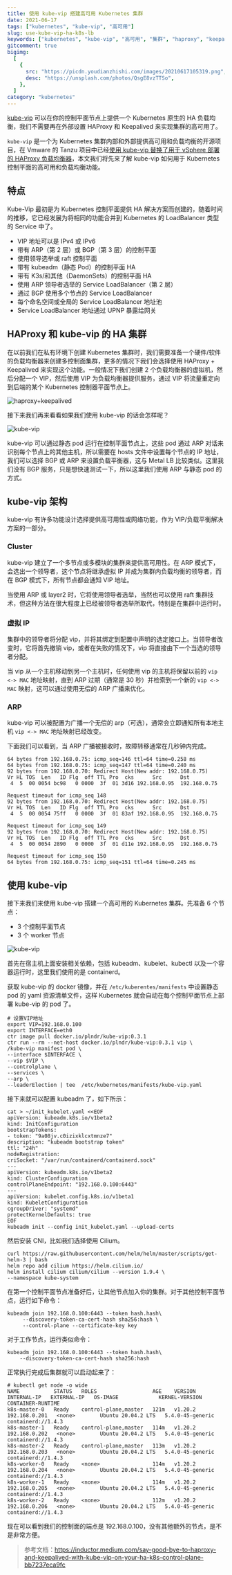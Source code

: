 ```yaml
---
title: 使用 kube-vip 搭建高可用 Kubernetes 集群
date: 2021-06-17
tags: ["kubernetes", "kube-vip", "高可用"]
slug: use-kube-vip-ha-k8s-lb
keywords: ["kubernetes", "kube-vip", "高可用", "集群", "haproxy", "keepalived"]
gitcomment: true
bigimg:
  [
    {
      src: "https://picdn.youdianzhishi.com/images/20210617105319.png",
      desc: "https://unsplash.com/photos/QsgE8vzTTSo",
    },
  ]
category: "kubernetes"
---
```


[kube-vip](https://kube-vip.io/) 可以在你的控制平面节点上提供一个 Kubernetes 原生的 HA 负载均衡，我们不需要再在外部设置 HAProxy 和 Keepalived 来实现集群的高可用了。

`kube-vip` 是一个为 Kubernetes 集群内部和外部提供高可用和负载均衡的开源项目，在 Vmware 的 Tanzu 项目中已经[使用 kube-vip 替换了用于 vSphere 部署的 HAProxy 负载均衡器](https://docs.vmware.com/en/VMware-Tanzu-Kubernetes-Grid/1.2/rn/VMware-Tanzu-Kubernetes-Grid-12-Release-Notes.html)，本文我们将先来了解 kube-vip 如何用于 Kubernetes 控制平面的高可用和负载均衡功能。

<!--more-->

## 特点

Kube-Vip 最初是为 Kubernetes 控制平面提供 HA 解决方案而创建的，随着时间的推移，它已经发展为将相同的功能合并到 Kubernetes 的 LoadBalancer 类型的 Service 中了。

- VIP 地址可以是 IPv4 或 IPv6
- 带有 ARP（第 2 层）或 BGP（第 3 层）的控制平面
- 使用领导选举或 raft 控制平面
- 带有 kubeadm（静态 Pod）的控制平面 HA
- 带有 K3s/和其他（DaemonSets）的控制平面 HA
- 使用 ARP 领导者选举的 Service LoadBalancer（第 2 层）
- 通过 BGP 使用多个节点的 Service LoadBalancer
- 每个命名空间或全局的 Service LoadBalancer 地址池
- Service LoadBalancer 地址通过 UPNP 暴露给网关

## HAProxy 和 kube-vip 的 HA 集群

在以前我们在私有环境下创建 Kubernetes 集群时，我们需要准备一个硬件/软件的负载均衡器来创建多控制面集群，更多的情况下我们会选择使用 HAProxy + Keepalived 来实现这个功能。一般情况下我们创建 2 个负载均衡器的虚拟机，然后分配一个 VIP，然后使用 VIP 为负载均衡器提供服务，通过 VIP 将流量重定向到后端的某个 Kubernetes 控制器平面节点上。

![haproxy+keepalived](https://picdn.youdianzhishi.com/images/20210616142006.png)

接下来我们再来看看如果我们使用 kube-vip 的话会怎样呢？

![kube-vip](https://picdn.youdianzhishi.com/images/20210616142207.png)

kube-vip 可以通过静态 pod 运行在控制平面节点上，这些 pod 通过 ARP 对话来识别每个节点上的其他主机，所以需要在 hosts 文件中设置每个节点的 IP 地址，我们可以选择 BGP 或 ARP 来设置负载平衡器，这与 Metal LB 比较类似。这里我们没有 BGP 服务，只是想快速测试一下，所以这里我们使用 ARP 与静态 pod 的方式。

## kube-vip 架构

kube-vip 有许多功能设计选择提供高可用性或网络功能，作为 VIP/负载平衡解决方案的一部分。

### Cluster

kube-vip 建立了一个多节点或多模块的集群来提供高可用性。在 ARP 模式下，会选出一个领导者，这个节点将继承虚拟 IP 并成为集群内负载均衡的领导者，而在 BGP 模式下，所有节点都会通知 VIP 地址。

当使用 ARP 或 layer2 时，它将使用领导者选举，当然也可以使用 raft 集群技术，但这种方法在很大程度上已经被领导者选举所取代，特别是在集群中运行时。

### 虚拟 IP

集群中的领导者将分配 vip，并将其绑定到配置中声明的选定接口上。当领导者改变时，它将首先撤销 vip，或者在失败的情况下，vip 将直接由下一个当选的领导者分配。

当 vip 从一个主机移动到另一个主机时，任何使用 vip 的主机将保留以前的 `vip <-> MAC` 地址映射，直到 ARP 过期（通常是 30 秒）并检索到一个新的 `vip <-> MAC` 映射，这可以通过使用无偿的 ARP 广播来优化。

### ARP

kube-vip 可以被配置为广播一个无偿的 arp（可选），通常会立即通知所有本地主机 `vip <-> MAC` 地址映射已经改变。

下面我们可以看到，当 ARP 广播被接收时，故障转移通常在几秒钟内完成。

```shell
64 bytes from 192.168.0.75: icmp_seq=146 ttl=64 time=0.258 ms
64 bytes from 192.168.0.75: icmp_seq=147 ttl=64 time=0.240 ms
92 bytes from 192.168.0.70: Redirect Host(New addr: 192.168.0.75)
Vr HL TOS  Len   ID Flg  off TTL Pro  cks      Src      Dst
 4  5  00 0054 bc98   0 0000  3f  01 3d16 192.168.0.95  192.168.0.75

Request timeout for icmp_seq 148
92 bytes from 192.168.0.70: Redirect Host(New addr: 192.168.0.75)
Vr HL TOS  Len   ID Flg  off TTL Pro  cks      Src      Dst
 4  5  00 0054 75ff   0 0000  3f  01 83af 192.168.0.95  192.168.0.75

Request timeout for icmp_seq 149
92 bytes from 192.168.0.70: Redirect Host(New addr: 192.168.0.75)
Vr HL TOS  Len   ID Flg  off TTL Pro  cks      Src      Dst
 4  5  00 0054 2890   0 0000  3f  01 d11e 192.168.0.95  192.168.0.75

Request timeout for icmp_seq 150
64 bytes from 192.168.0.75: icmp_seq=151 ttl=64 time=0.245 ms
```

## 使用 kube-vip

接下来我们来使用 kube-vip 搭建一个高可用的 Kubernetes 集群。先准备 6 个节点：

- 3 个控制平面节点
- 3 个 worker 节点

![kube-vip](https://picdn.youdianzhishi.com/images/20210616142509.png)

首先在宿主机上面安装相关依赖，包括 kubeadm、kubelet、kubectl 以及一个容器运行时，这里我们使用的是 containerd。

<!--adsense-text-->

获取 kube-vip 的 docker 镜像，并在 `/etc/kuberentes/manifests` 中设置静态 pod 的 yaml 资源清单文件，这样 Kubernetes 就会自动在每个控制平面节点上部署 kube-vip 的 pod 了。

```shell
# 设置VIP地址
export VIP=192.168.0.100
export INTERFACE=eth0
ctr image pull docker.io/plndr/kube-vip:0.3.1
ctr run --rm --net-host docker.io/plndr/kube-vip:0.3.1 vip \
/kube-vip manifest pod \
--interface $INTERFACE \
--vip $VIP \
--controlplane \
--services \
--arp \
--leaderElection | tee  /etc/kubernetes/manifests/kube-vip.yaml
```

接下来就可以配置 kubeadm 了，如下所示：

```shell
cat > ~/init_kubelet.yaml <<EOF
apiVersion: kubeadm.k8s.io/v1beta2
kind: InitConfiguration
bootstrapTokens:
- token: "9a08jv.c0izixklcxtmnze7"
description: "kubeadm bootstrap token"
ttl: "24h"
nodeRegistration:
criSocket: "/var/run/containerd/containerd.sock"
---
apiVersion: kubeadm.k8s.io/v1beta2
kind: ClusterConfiguration
controlPlaneEndpoint: "192.168.0.100:6443"
---
apiVersion: kubelet.config.k8s.io/v1beta1
kind: KubeletConfiguration
cgroupDriver: "systemd"
protectKernelDefaults: true
EOF
kubeadm init --config init_kubelet.yaml --upload-certs
```

然后安装 CNI，比如我们选择使用 Cilium。

```shell
curl https://raw.githubusercontent.com/helm/helm/master/scripts/get-helm-3 | bash
helm repo add cilium https://helm.cilium.io/
helm install cilium cilium/cilium --version 1.9.4 \
--namespace kube-system
```

在第一个控制平面节点准备好后，让其他节点加入你的集群。对于其他控制平面节点，运行如下命令：

```shell
kubeadm join 192.168.0.100:6443 --token hash.hash\
     --discovery-token-ca-cert-hash sha256:hash \
     --control-plane --certificate-key key
```

对于工作节点，运行类似命令：

```shell
kubeadm join 192.168.0.100:6443 --token hash.hash\
    --discovery-token-ca-cert-hash sha256:hash
```

正常执行完成后集群就可以启动起来了：

```shell
# kubectl get node -o wide
NAME           STATUS   ROLES                  AGE    VERSION   INTERNAL-IP   EXTERNAL-IP   OS-IMAGE             KERNEL-VERSION     CONTAINER-RUNTIME
k8s-master-0   Ready    control-plane,master   121m   v1.20.2   192.168.0.201   <none>        Ubuntu 20.04.2 LTS   5.4.0-45-generic   containerd://1.4.3
k8s-master-1   Ready    control-plane,master   114m   v1.20.2   192.168.0.202   <none>        Ubuntu 20.04.2 LTS   5.4.0-45-generic   containerd://1.4.3
k8s-master-2   Ready    control-plane,master   113m   v1.20.2   192.168.0.203   <none>        Ubuntu 20.04.2 LTS   5.4.0-45-generic   containerd://1.4.3
k8s-worker-0   Ready    <none>                 114m   v1.20.2   192.168.0.204   <none>        Ubuntu 20.04.2 LTS   5.4.0-45-generic   containerd://1.4.3
k8s-worker-1   Ready    <none>                 114m   v1.20.2   192.168.0.205   <none>        Ubuntu 20.04.2 LTS   5.4.0-45-generic   containerd://1.4.3
k8s-worker-2   Ready    <none>                 112m   v1.20.2   192.168.0.206   <none>        Ubuntu 20.04.2 LTS   5.4.0-45-generic   containerd://1.4.3
```

现在可以看到我们的控制面的端点是 192.168.0.100，没有其他额外的节点，是不是非常方便。

> 参考文档：<https://inductor.medium.com/say-good-bye-to-haproxy-and-keepalived-with-kube-vip-on-your-ha-k8s-control-plane-bb7237eca9fc>

<!--adsense-self-->
